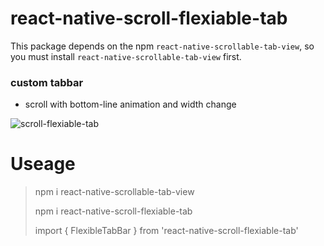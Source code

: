
# react-native-scroll-flexiable-tab

This package depends on the npm `react-native-scrollable-tab-view`, so you must install `react-native-scrollable-tab-view`  first.

### custom tabbar

* scroll with bottom-line animation and width change

![scroll-flexiable-tab](https://thumbsnap.com/i/Vsquocec.gif?0507)

# Useage


>  npm i react-native-scrollable-tab-view
>
>  npm i react-native-scroll-flexiable-tab
>
> import { FlexibleTabBar } from 'react-native-scroll-flexiable-tab'